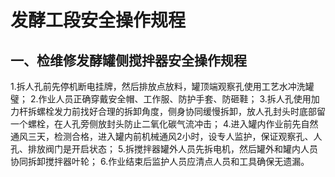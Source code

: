 # 发酵工段安全操作规程

## 一、检维修发酵罐侧搅拌器安全操作规程
1.拆人孔前先停机断电挂牌，然后排放点放料，罐顶端观察孔使用工艺水冲洗罐璧；
2.作业人员正确穿戴安全帽、工作服、防护手套、防砸鞋；
3.拆人孔使用加力杆拆螺栓发力前找好合理的拆卸角度，侧身协同缓慢拆卸，放人孔封头时底部留一个螺栓，在人孔旁侧放封头防止二氧化碳气流冲击；
4.进入罐内作业前先自然通风三天，检测合格，进入罐内前机械通风2小时，设专人监护，保证观察孔、人孔、排放阀门是开启状态；
5.拆搅拌器罐外人员先拆电机，然后罐外和罐内人员协同拆卸搅拌器叶轮；
6.作业结束后监护人员应清点人员和工具确保无遗漏。
